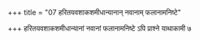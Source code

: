 +++
title = "07 हरितयवशाकशमीधान्यानान् नवानाम् फलानामनिष्टे"

+++
हरितयवशाकशमीधान्यानां नवानां फलानामनिष्टे ऽपि प्राश्ने याथाकामी ७